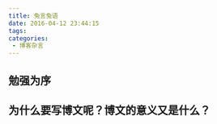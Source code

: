 ```yaml
---
title: 兔言兔语
date: 2016-04-12 23:44:15
tags:
categories:
 - 博客杂言
---
```


## 勉强为序 ###
为什么要写博文呢？博文的意义又是什么？
---
